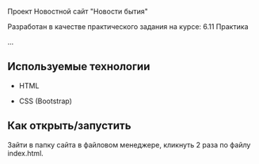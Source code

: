 Проект Новостной сайт "Новости бытия"

Разработан в качестве практического задания на курсе: 6.11 Практика

…

## Используемые технологии

* HTML

* CSS (Bootstrap)


## Как открыть/запустить

Зайти в папку сайта в файловом менеджере, кликнуть 2 раза по файлу index.html.